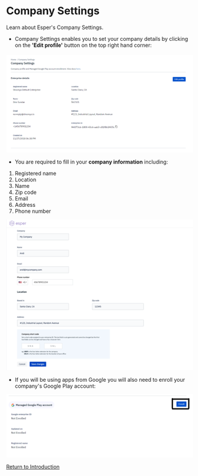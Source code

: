 # Company Settings

Learn about Esper's Company Settings.

* Company Settings enables you to set your company details by clicking on the **'Edit profile'** button on the top right hand corner:

![Company Settings](../../assets/OLD_DASHBOARD/1_EC.png)

* You are required to fill in your **company information** including:

1.  Registered name
2.  Location
3.  Name
4.  Zip code
5.  Email
6.  Address
7.  Phone number

![Company Settings](../../assets/OLD_DASHBOARD/2_EC.png)

* If you will be using apps from Google you will also need to enroll your company's Google Play account:

![Company Settings](../../assets/OLD_DASHBOARD/3_EC.png)

[Return to Introduction](../../console.md)
